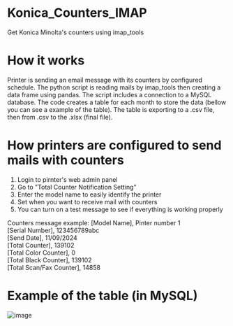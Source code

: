 # Konica_Counters_IMAP
Get Konica Minolta's counters using imap_tools

# How it works
Printer is sending an email message with its counters by configured schedule. The python script is reading mails by imap_tools then creating a data frame using pandas. The script includes a connection to a MySQL database. The code creates a table for each month to store the data (bellow you can see a example of the table). The table is exporting to a .csv file, then from .csv to the .xlsx (final file).

# How printers are configured to send mails with counters
1. Login to pirnter's web admin panel
2. Go to "Total Counter Notification Setting"
3. Enter the model name to easily identify the printer
4. Set when you want to receive mail with counters
5. You can turn on a test message to see if everything is working properly

Counters message example:
[Model Name], Pinter number 1<br />
[Serial Number], 123456789abc<br />
[Send Date], 11/09/2024<br />
[Total Counter], 139102<br />
[Total Color Counter], 0<br />
[Total Black Counter], 139102<br />
[Total Scan/Fax Counter], 14858

# Example of the table (in MySQL)

![image](https://github.com/user-attachments/assets/323362ce-c2c7-4e9f-b14d-67a6bf91733a)
